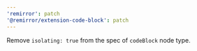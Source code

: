 ```yaml
---
'remirror': patch
'@remirror/extension-code-block': patch
---
```


Remove `isolating: true` from the spec of `codeBlock` node type.
